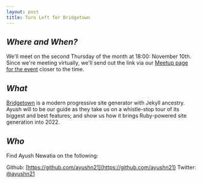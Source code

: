```yaml
---
layout: post
title: Turn Left for Bridgetown
---
```


## *Where and When?*
We'll meet on the second Thursday of the month at 18:00: November 10th. Since we're meeting virtually, we'll send out the link via our [Meetup page for the event](https://www.meetup.com/scotrug/events/ncvxtsydcqblb/) closer to the time.

## *What*
[Bridgetown](https://www.bridgetownrb.com/) is a modern progressive site generator with Jekyll ancestry. Ayush will to be our guide as they take us on a whistle-stop tour of its biggest and best features; and show us how it brings Ruby-powered site generation into 2022.

## *Who*
Find Ayush Newatia on the following:

Github: [https://github.com/ayushn21](https://github.com/ayushn21)
Twitter: [@ayushn21](https://twitter.com/ayushn21)
